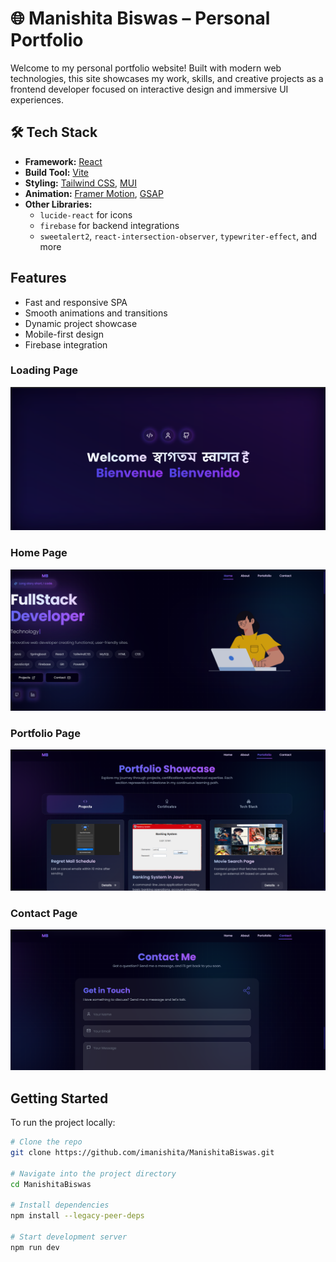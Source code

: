 # 🌐 Manishita Biswas – Personal Portfolio

Welcome to my personal portfolio website! Built with modern web technologies, this site showcases my work, skills, and creative projects as a frontend developer focused on interactive design and immersive UI experiences.

## 🛠️ Tech Stack

- **Framework:** [React](https://react.dev/)
- **Build Tool:** [Vite](https://vitejs.dev/)
- **Styling:** [Tailwind CSS](https://tailwindcss.com/), [MUI](https://mui.com/)
- **Animation:** [Framer Motion](https://www.framer.com/motion/), [GSAP](https://gsap.com/)
- **Other Libraries:**
  - `lucide-react` for icons
  - `firebase` for backend integrations
  - `sweetalert2`, `react-intersection-observer`, `typewriter-effect`, and more

##  Features

-  Fast and responsive SPA
- Smooth animations and transitions
- Dynamic project showcase
- Mobile-first design
- Firebase integration


### Loading Page  
![Loading Page](./public/Screenshots/loadingpage.png)

###  Home Page  
![Home Page](./public/Screenshots/homepage.png)

### Portfolio Page  
![Portfolio Page](./public/Screenshots/portfoliopage.png)

###  Contact Page  
![Contact Page](./public/Screenshots/contactpage.png)

##  Getting Started

To run the project locally:

```bash
# Clone the repo
git clone https://github.com/imanishita/ManishitaBiswas.git

# Navigate into the project directory
cd ManishitaBiswas

# Install dependencies
npm install --legacy-peer-deps

# Start development server
npm run dev
